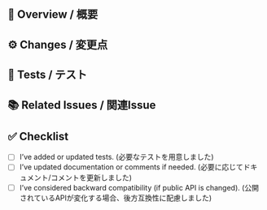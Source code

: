 ## 📌 Overview / 概要

<!-- What does this PR do? -->
<!-- このPRの目的や概要を簡潔に記述してください -->

## ⚙ Changes / 変更点

<!--
List the main changes in this PR.
箇条書きで構いません。主要な変更点を書いてください。
-->

<!-- Examples
- Add `Foo` struct to support X
- Fix `Bar` function panic on edge case
- Refactor internal logic in `baz.rs`
-->

## 🧪 Tests / テスト

<!--
What tests were added or updated?
How did you confirm it works?
どんなテストを追加・更新しましたか？動作確認はどのように行いましたか？
-->

<!-- Examples
- Added unit tests for `foo::do_something`
- Manually verified with `cargo test`
-->

## 📚 Related Issues / 関連Issue

<!--
If this PR fixes or is related to any issue, reference it here.
Issueがある場合はここに貼ってください（例: closes #12）
-->

<!-- Examples
closes #12
-->

## ✅ Checklist

<!--
Check all items that apply.
当てはまる項目にチェックを入れてください（"x" を入力）
-->

- [ ] I’ve added or updated tests. (必要なテストを用意しました)
- [ ] I’ve updated documentation or comments if needed. (必要に応じてドキュメント/コメントを更新しました)
- [ ] I’ve considered backward compatibility (if public API is changed). (公開されているAPIが変化する場合、後方互換性に配慮しました)
